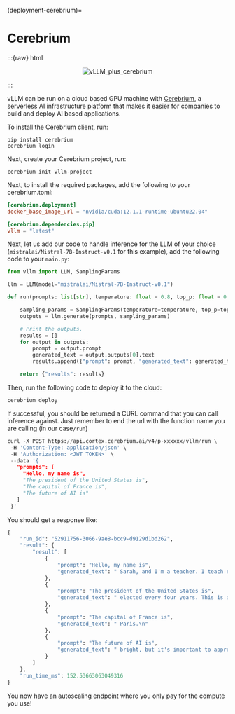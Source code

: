(deployment-cerebrium)=

# Cerebrium

:::{raw} html
<p align="center">
    <img src="https://i.ibb.co/hHcScTT/Screenshot-2024-06-13-at-10-14-54.png" alt="vLLM_plus_cerebrium"/>
</p>
:::

vLLM can be run on a cloud based GPU machine with [Cerebrium](https://www.cerebrium.ai/), a serverless AI infrastructure platform that makes it easier for companies to build and deploy AI based applications.

To install the Cerebrium client, run:

```console
pip install cerebrium
cerebrium login
```

Next, create your Cerebrium project, run:

```console
cerebrium init vllm-project
```

Next, to install the required packages, add the following to your cerebrium.toml:

```toml
[cerebrium.deployment]
docker_base_image_url = "nvidia/cuda:12.1.1-runtime-ubuntu22.04"

[cerebrium.dependencies.pip]
vllm = "latest"
```

Next, let us add our code to handle inference for the LLM of your choice (`mistralai/Mistral-7B-Instruct-v0.1` for this example), add the following code to your `main.py`:

```python
from vllm import LLM, SamplingParams

llm = LLM(model="mistralai/Mistral-7B-Instruct-v0.1")

def run(prompts: list[str], temperature: float = 0.8, top_p: float = 0.95):

    sampling_params = SamplingParams(temperature=temperature, top_p=top_p)
    outputs = llm.generate(prompts, sampling_params)

    # Print the outputs.
    results = []
    for output in outputs:
        prompt = output.prompt
        generated_text = output.outputs[0].text
        results.append({"prompt": prompt, "generated_text": generated_text})

    return {"results": results}
```

Then, run the following code to deploy it to the cloud:

```console
cerebrium deploy
```

If successful, you should be returned a CURL command that you can call inference against. Just remember to end the url with the function name you are calling (in our case`/run`)

```python
curl -X POST https://api.cortex.cerebrium.ai/v4/p-xxxxxx/vllm/run \
 -H 'Content-Type: application/json' \
 -H 'Authorization: <JWT TOKEN>' \
 --data '{
   "prompts": [
     "Hello, my name is",
     "The president of the United States is",
     "The capital of France is",
     "The future of AI is"
   ]
 }'
```

You should get a response like:

```python
{
    "run_id": "52911756-3066-9ae8-bcc9-d9129d1bd262",
    "result": {
        "result": [
            {
                "prompt": "Hello, my name is",
                "generated_text": " Sarah, and I'm a teacher. I teach elementary school students. One of"
            },
            {
                "prompt": "The president of the United States is",
                "generated_text": " elected every four years. This is a democratic system.\n\n5. What"
            },
            {
                "prompt": "The capital of France is",
                "generated_text": " Paris.\n"
            },
            {
                "prompt": "The future of AI is",
                "generated_text": " bright, but it's important to approach it with a balanced and nuanced perspective."
            }
        ]
    },
    "run_time_ms": 152.53663063049316
}
```

You now have an autoscaling endpoint where you only pay for the compute you use!
